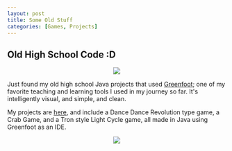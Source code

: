 ```yaml
---
layout: post
title: Some Old Stuff
categories: [Games, Projects]
---
```

## Old High School Code :D 

<p align="center">
	<img src="https://mlegere1323.github.io/TheBlog/images/GreenFoot.PNG">
</p>

Just found my old high school Java projects that used [Greenfoot](https://www.greenfoot.org/door); one of my favorite teaching and learning tools I used in my journey so far. It's intelligently visual, and simple, and clean.

My projects are [here](https://www.greenfoot.org/users/2680), and include a Dance Dance Revolution type game, a Crab Game, and a Tron style Light Cycle game, all made in Java using Greenfoot as an IDE.

<p align="center">
	<img src="https://mlegere1323.github.io/TheBlog/images/GreenFootProfile.PNG">
</p>


